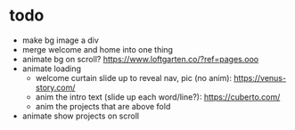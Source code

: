 # todo
- make bg image a div
- merge welcome and home into one thing
- animate bg on scroll? https://www.loftgarten.co/?ref=pages.ooo
- animate loading
  - welcome curtain slide up to reveal nav, pic (no anim): https://venus-story.com/
  - anim the intro text (slide up each word/line?): https://cuberto.com/
  - anim the projects that are above fold
- animate show projects on scroll
